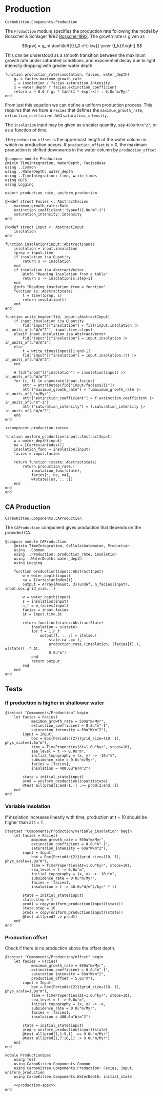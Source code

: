# Production

```component-dag
CarboKitten.Components.Production
```

The `Production` module specifies the production rate following the model by Bosscher & Schlager 1992 [Bosscher1992](@cite).
The growth rate is given as

$$g(w) = g_m \tanh\left({{I_0 e^{-kw}} \over {I_k}}\right).$$

This can be understood as a smooth transition between the maximum growth rate under saturated conditions, and exponential decay due to light intensity dropping with greater water depth.

``` {.julia #component-production-rate}
function production_rate(insolation, facies, water_depth)
    gₘ = facies.maximum_growth_rate
    I = insolation / facies.saturation_intensity
    x = water_depth * facies.extinction_coefficient
    return x > 0.0 ? gₘ * tanh(I * exp(-x)) : 0.0u"m/Myr"
end
```

From just this equation we can define a uniform production process. This requires that we have a `Facies` that defines the `maximum_growth_rate`, `extinction_coefficient` and `saturation_intensity`.

The `insolation` input may be given as a scalar quantity, say `400u"W/m^2"`, or as a function of time.

The `production_offset` is the uppermost length of the water column in which no production occurs. If `production_offset` is > 0, the maximum production is shifted downwards in the water column by `production_offset`.

``` {.julia file=src/Components/Production.jl}
@compose module Production
@mixin TimeIntegration, WaterDepth, FaciesBase
using ..Common
using ..WaterDepth: water_depth
using ..TimeIntegration: time, write_times
using HDF5
using Logging

export production_rate, uniform_production

@kwdef struct Facies <: AbstractFacies
    maximum_growth_rate::Rate
    extinction_coefficient::typeof(1.0u"m^-1")
    saturation_intensity::Intensity
end

@kwdef struct Input <: AbstractInput
    insolation
end

function insolation(input::AbstractInput)
    insolation = input.insolation
    tprop = input.time
    if insolation isa Quantity
        return s -> insolation
    end
    if insolation isa AbstractVector
        @info "Reading insolation from a table"
        return s -> insolation[s.step+1]
    end
    @info "Reading insolation from a function"
    function (s::AbstractState)
        t = time(tprop, s)
        return insolation(t)
    end
end

function write_header(fid, input::AbstractInput)
    if input.insolation isa Quantity
        fid["input"]["insolation"] = fill(input.insolation |> in_units_of(u"W/m^2"), input.time.steps)
    elseif input.insolation isa AbstractVector
        fid["input"]["insolation"] = input.insolation |> in_units_of(u"W/m^2")
    else
        t = write_times(input)[1:end-1]
        fid["input"]["insolation"] = input.insolation.(t) |> in_units_of(u"W/m^2")
    end

    # fid["input"]["insolation"] = insolation(input) |> in_units_of(u"W/m^2")
    for (i, f) in enumerate(input.facies)
        attr = attributes(fid["input/facies$(i)"])
        attr["maximum_growth_rate"] = f.maximum_growth_rate |> in_units_of(u"m/Myr")
        attr["extinction_coefficient"] = f.extinction_coefficient |> in_units_of(u"m^-1")
        attr["saturation_intensity"] = f.saturation_intensity |> in_units_of(u"W/m^2")
    end
end

<<component-production-rate>>

function uniform_production(input::AbstractInput)
    w = water_depth(input)
    na = [CartesianIndex()]
    insolation_func = insolation(input)
    facies = input.facies

    return function (state::AbstractState)
        return production_rate.(
            insolation_func(state),
            facies[:, na, na],
            w(state)[na, :, :])
    end
end
end
```

## CA Production

```component-dag
CarboKitten.Components.CAProduction
```

The `CAProduction` component gives production that depends on the provided CA.

``` {.julia file=src/Components/CAProduction.jl}
@compose module CAProduction
    @mixin TimeIntegration, CellularAutomaton, Production
    using ..Common
    using ..Production: production_rate, insolation
    using ..WaterDepth: water_depth
    using Logging

    function production(input::AbstractInput)
        w = water_depth(input)
        na = [CartesianIndex()]
        output = Array{Amount, 3}(undef, n_facies(input), input.box.grid_size...)

        w = water_depth(input)
        s = insolation(input)
        n_f = n_facies(input)
        facies = input.facies
        Δt = input.time.Δt

        return function(state::AbstractState)
            insolation = s(state)
            for f = 1:n_f
                output[f, :, :] = ifelse.(
                    state.ca .== f,
                    production_rate.(insolation, (facies[f],), w(state)) .* Δt,
                    0.0u"m")
            end
            return output
        end
    end
end
```

## Tests

### If production is higher in shallower water 

```{.julia #production-spec}
@testset "Components/Production" begin
    let facies = Facies(
            maximum_growth_rate = 500u"m/Myr",
            extinction_coefficient = 0.8u"m^-1",
            saturation_intensity = 60u"W/m^2"),
        input = Input(
            box = Box{Periodic{2}}(grid_size=(10, 1), phys_scale=1.0u"m"),
            time = TimeProperties(Δt=1.0u"kyr", steps=10),
            sea_level = t -> 0.0u"m",
            initial_topography = (x, y) -> -10u"m",
            subsidence_rate = 0.0u"m/Myr",
            facies = [facies],
            insolation = 400.0u"W/m^2")

        state = initial_state(input)
        prod = uniform_production(input)(state)
        @test all(prod[1:end-1,:] .>= prod[2:end,:])
    end
end
```

### Variable insolation

If insolation increases linearly with time, production at t = 10 should be higher than at t = 1.

```{.julia #production-spec}
@testset "Components/Production/variable_insolation" begin
    let facies = Facies(
            maximum_growth_rate = 500u"m/Myr",
            extinction_coefficient = 0.8u"m^-1",
            saturation_intensity = 60u"W/m^2"),
        input = Input(
            box = Box{Periodic{2}}(grid_size=(10, 1), phys_scale=1.0u"m"),
            time = TimeProperties(Δt=1.0u"kyr", steps=10),
            sea_level = t -> 0.0u"m",
            initial_topography = (x, y) -> -10u"m",
            subsidence_rate = 0.0u"m/Myr",
            facies = [facies],
            insolation = t -> 40.0u"W/m^2/kyr" * t)

        state = initial_state(input)
        state.step = 1
        prod1 = copy(uniform_production(input)(state))
        state.step = 10
        prod2 = copy(uniform_production(input)(state))
        @test all(prod2 .> prod1)
    end
end
```

### Production offset

Check if there is no production above the offset depth.

``` {.julia #production-spec}
@testset "Components/Production/offset" begin
    let facies = Facies(
            maximum_growth_rate = 500u"m/Myr",
            extinction_coefficient = 0.8u"m^-1",
            saturation_intensity = 60u"W/m^2",
            production_offset = 5.0u"m"),
        input = Input(
            box = Box{Periodic{2}}(grid_size=(10, 1), phys_scale=1.0u"m"),
            time = TimeProperties(Δt=1.0u"kyr", steps=10),
            sea_level = t -> 0.0u"m",
            initial_topography = (x, y) -> -x,
            subsidence_rate = 0.0u"m/Myr",
            facies = [facies],
            insolation = 400.0u"W/m^2")

        state = initial_state(input)
        prod = uniform_production(input)(state)
        @test all(prod[1,1:5,1] .== 0.0u"m/Myr")
        @test all(prod[1,7:10,1] .> 0.0u"m/Myr")
    end
end
```

``` {.julia file=test/Components/ProductionSpec.jl}
module ProductionSpec
    using Test
    using CarboKitten.Components.Common
    using CarboKitten.Components.Production: Facies, Input, uniform_production
    using CarboKitten.Components.WaterDepth: initial_state

    <<production-spec>>
end
```
